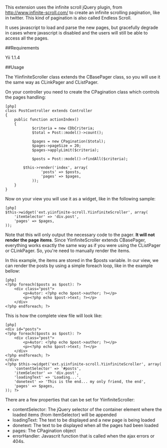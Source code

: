 This extension uses the infinite scroll jQuery plugin, from http://www.infinite-scroll.com/ to create an infinite scrolling pagination, like in twitter. This kind of pagination is also called Endless Scroll.

It uses javascript to load and parse the new pages, but gracefully degrade in cases where javascript is disabled and the users will still be able to access all the pages.

##Requirements

Yii 1.1.4

##Usage

The YiinfiniteScroller class extends the CBasePager class, so you will use it the same way as CLinkPager and CListPager.

On your controller you need to create the CPagination class which controls the pages handling:

~~~
[php]
class PostController extends Controller
{
	public function actionIndex()
	{
            $criteria = new CDbCriteria;
            $total = Post::model()->count();

            $pages = new CPagination($total);
            $pages->pageSize = 20;
            $pages->applyLimit($criteria);

            $posts = Post::model()->findAll($criteria);

	    $this->render('index', array(
                'posts' => $posts,
                'pages' => $pages,
            ));
	}
}
~~~

Now on your view you will use it as a widget, like in the following sample:

~~~
[php]
$this->widget('ext.yiinfinite-scroll.YiinfiniteScroller', array(
    'itemSelector' => 'div.post',
    'pages' => $pages,
));
~~~

Note that this will only output the necessary code to the pager. **It will not render the page items**. Since YiinfiniteScroller extends CBasePager, everything works exactly the same way as if you were using the CListPager or CLinkPager. So, you're need to manually render the items. 

In this example, the items are stored in the $posts variable. In our view, we can render the posts by using a simple foreach loop, like in the example bellow:

~~~
[php]
<?php foreach($posts as $post): ?>
    <div class="post">
        <p>Autor: <?php echo $post->author; ?></p>
        <p><?php echo $post->text; ?></p>
    </div>
<?php endforeach; ?>
~~~

This is how the complete view file will look like:

~~~
[php]
<div id="posts">
<?php foreach($posts as $post): ?>
    <div class="post">
        <p>Autor: <?php echo $post->author; ?></p>
        <p><?php echo $post->text; ?></p>
    </div>
<?php endforeach; ?>
</div>
<?php $this->widget('ext.yiinfinite-scroll.YiinfiniteScroller', array(
    'contentSelector' => '#posts',
    'itemSelector' => 'div.post',
    'loadingText' => 'Loading...',
    'donetext' => 'This is the end... my only friend, the end',
    'pages' => $pages,
)); ?>
~~~


There are a few properties that can be set for YiinfiniteScroller:

- contentSelector: The jQuery selector of the container element where the loaded items (from itemSelector) will be appended
- loadingText: The text to be displayed and a new page is being loaded
- donetext: The text to be displayed when all the pages had been loaded
- pages:  The CPagination object
- errorHandler: Javascrit function that is called when the ajax errors or 404s.
